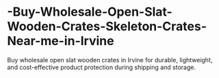# -Buy-Wholesale-Open-Slat-Wooden-Crates-Skeleton-Crates-Near-me-in-Irvine
Buy wholesale open slat wooden crates in Irvine for durable, lightweight, and cost-effective product protection during shipping and storage.
